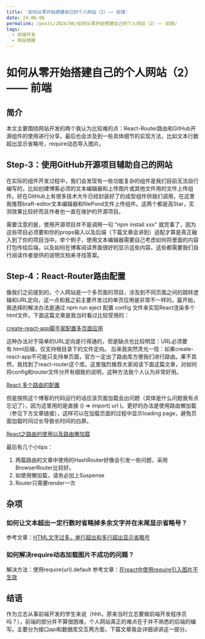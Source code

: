 ```yaml
---
title: '如何从零开始搭建自己的个人网站（2）—— 前端'
date: 24-06-06
permalink: /posts/2024/06/如何从零开始搭建自己的个人网站（2）—— 前端/
tags:
  - 前端开发
  - 网站搭建
---
```


# 如何从零开始搭建自己的个人网站（2）—— 前端

## 简介

本文主要围绕网站开发的两个我认为比较难的点：React-Router路由和GitHub开源组件的使用进行分享。最后也会涉及到一些具体细节的实现方法，比如文本行数超出显示省略号，require动态导入图片。

## Step-3：使用GitHub开源项目辅助自己的网站

在实际的组件开发过程中，我们会发现有一些功能复杂的组件是我们目前无法自行编写的，比如创建博客必须的文本编辑器和上传图片或其他文件用的文件上传组件。好在GitHub上有很多技术大牛已经封装好了的成型组件供我们调用，在这里我推荐braft-editor文本编辑器和filePond文件上传组件。这两个都是高Star，实测效果比较好而且作者也一直在维护的开源项目。

需要注意的是，使用开源项目并不是调用一句 "npm install xxx" 就完事了，因为这些项目必须要和你的props输入以及后端（下篇文章会讲到）适配才算是真正融入到了你的项目当中。举个例子，使用文本编辑器需要自己考虑如何将里面的内容打包传给后端，以及如何在博客阅读界面很好的显示这些内容。这些都需要我们自行阅读作者提供的说明文档来寻找答案。

## Step-4：React-Router路由配置

像我们之前提到的，个人网站是一个多页面的项目，涉及到不同页面之间的跳转逻辑和URL定向，这一点和我之前主要开发过的单页应用是非常不一样的。最开始，我选择的解决办法是通过 npm run eject 配置 config 文件来实现React渲染多个html文件。下面这篇文章是我当时看过比较受用的：

[create-react-app脚手架配置多页面应用](https://blog.csdn.net/iwowen/article/details/103538942)

这种办法对于简单的URL定向是行得通的，但是缺点也比较明显：URL必须要有.html后缀，仅支持根目录下的文件定向。
后来我突然灵光一现：如果create-react-app不可能只支持单页面，官方一定出了路由库方便我们进行路由。果不其然，我找到了react-router这个库。这里强烈推荐大家阅读下面这篇文章，对如何将config和router文件分开有细致的说明，这种方法我个人认为非常好用。

[React 多个路由的配置](https://blog.csdn.net/weixin_46041654/article/details/109383804)

但是按照这个博客的代码运行的话应该页面加载会出问题（具体是什么问题我有点忘记了），因为这里用的是直接 () => import( url )。更好的办法是使用路由懒加载（参见下方文章链接），这样可以在加载页面的过程中显示loading page，避免页面加载时间过长导致长时间的白屏。

[React之路由的使用以及路由懒加载](https://blog.csdn.net/qq_42944436/article/details/105229267)

最后有几个小tips：
1. 两篇路由的文章中使用的HashRouter好像会引发一些问题，采用BrowserRouter比较好。
2. 如使用懒加载，请务必加上Suspense
3. Router只需要render一次

## 杂项

### 如何让文本超出一定行数时省略掉多余文字并在末尾显示省略号？

参考文章：[HTML文字过多，单行超出和多行超出显示省略号](https://blog.csdn.net/weixin_34160277/article/details/92034284?utm_medium=distribute.pc_relevant.none-task-blog-BlogCommendFromMachineLearnPai2-1.control&dist_request_id=1328576.9599.16146502026879395&depth_1-utm_source=distribute.pc_relevant.none-task-blog-BlogCommendFromMachineLearnPai2-1.control)

### 如何解决require动态加载图片不成功的问题？

解决方法：使用require(url).default
参考文章：[在react中使用require引入图片不生效](https://www.cnblogs.com/shellon/p/14240630.html)

## 结语

作为立志从事前端开发的学生来说（hhh，原来当时立志要做前端开发程序员吗？），前端的部分并不算很困难，个人网站真正的难点在于并不熟悉的后端的编写。主要分为接口api和数据库交互两方面，下篇文章我会详细讲讲这一部分。
